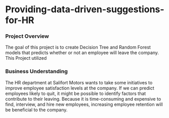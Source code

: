 # Providing-data-driven-suggestions-for-HR

### Project Overview

  The goal of this project is to create Decision Tree and Random Forest models that predicts whether or not an employee will leave the company.
  This Project utilized
  
### Business Understanding

  The HR department at Salifort Motors wants to take some initiatives to improve employee satisfaction levels at the company.
  If we can predict employees likely to quit, it might be possible to identify factors that contribute to their leaving. Because it is time-consuming and expensive to find, interview, and hire new employees, increasing employee retention will be beneficial to the company.
